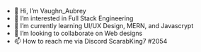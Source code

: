 - 👋 Hi, I’m Vaughn_Aubrey
- 👀 I’m interested in Full Stack Engineering
- 🌱 I’m currently learning UI/UX Design, MERN, and Javascrypt
- 💞️ I’m looking to collaborate on Web designs 
- 📫 How to reach me via Discord ScarabKing7 #2054
<!---
vaubrey7/vaubrey7 is a ✨ special ✨ repository because its `README.md` (this file) appears on your GitHub profile.
You can click the Preview link to take a look at your changes.
--->
